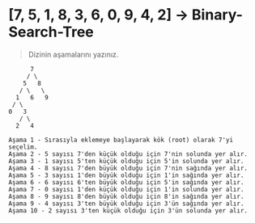# [7, 5, 1, 8, 3, 6, 0, 9, 4, 2] -> Binary-Search-Tree

> Dizinin aşamalarını yazınız.

```
      7
     / \
    5   8
   / \   \
  1   6   9
 / \
0   3
   / \
  2   4
```

    Aşama 1 - Sırasıyla eklemeye başlayarak kök (root) olarak 7'yi seçelim. 
    Aşama 2 - 5 sayısı 7'den küçük olduğu için 7'nin solunda yer alır. 
    Aşama 3 - 1 sayısı 5'ten küçük olduğu için 5'in solunda yer alır. 
    Aşama 4 - 8 sayısı 7'den büyük olduğu için 7'nin sağında yer alır. 
    Aşama 5 - 3 sayısı 1'den büyük olduğu için 1'in sağında yer alır. 
    Aşama 6 - 6 sayısı 6'ten büyük olduğu için 5'in sağında yer alır. 
    Aşama 7 - 0 sayısı 1'den küçük olduğu için 1'in solunda yer alır. 
    Aşama 8 - 9 sayısı 8'den büyük olduğu için 8'in sağında yer alır. 
    Aşama 9 - 4 sayısı 3'ten büyük olduğu için 3'ün sağında yer alır. 
    Aşama 10 - 2 sayısı 3'ten küçük olduğu için 3'ün solunda yer alır. 
